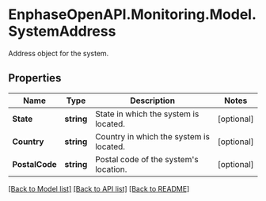 # EnphaseOpenAPI.Monitoring.Model.SystemAddress
Address object for the system.

## Properties

Name | Type | Description | Notes
------------ | ------------- | ------------- | -------------
**State** | **string** | State in which the system is located. | [optional] 
**Country** | **string** | Country in which the system is located. | [optional] 
**PostalCode** | **string** | Postal code of the system&#39;s location. | [optional] 

[[Back to Model list]](../README.md#documentation-for-models) [[Back to API list]](../README.md#documentation-for-api-endpoints) [[Back to README]](../README.md)

